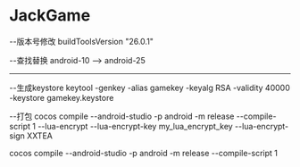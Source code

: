 # JackGame

--版本号修改
buildToolsVersion "26.0.1"

--查找替换
android-10 --> android-25

---------------------------------------------------------
--生成keystore
keytool -genkey -alias gamekey -keyalg RSA -validity 40000 -keystore gamekey.keystore

--打包
cocos compile --android-studio -p android -m release --compile-script 1 --lua-encrypt --lua-encrypt-key my_lua_encrypt_key --lua-encrypt-sign XXTEA

cocos compile --android-studio -p android -m release --compile-script 1